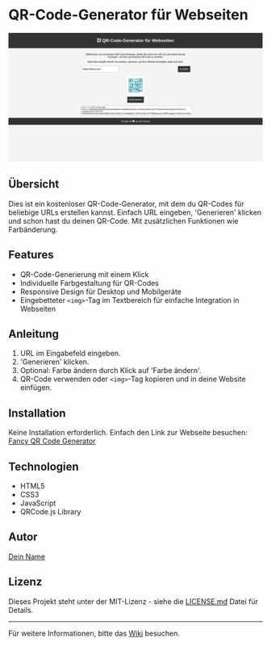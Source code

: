 # QR-Code-Generator für Webseiten

![QR Code Generator Screenshot](./screenshot.png)

## Übersicht

Dies ist ein kostenloser QR-Code-Generator, mit dem du QR-Codes für beliebige URLs erstellen kannst. Einfach URL eingeben, 'Generieren' klicken und schon hast du deinen QR-Code. Mit zusätzlichen Funktionen wie Farbänderung.

## Features

- QR-Code-Generierung mit einem Klick
- Individuelle Farbgestaltung für QR-Codes
- Responsive Design für Desktop und Mobilgeräte
- Eingebetteter `<img>`-Tag im Textbereich für einfache Integration in Webseiten

## Anleitung

1. URL im Eingabefeld eingeben.
2. 'Generieren' klicken.
3. Optional: Farbe ändern durch Klick auf 'Farbe ändern'.
4. QR-Code verwenden oder `<img>`-Tag kopieren und in deine Website einfügen.

## Installation

Keine Installation erforderlich. Einfach den Link zur Webseite besuchen: [Fancy QR Code Generator](#)

## Technologien

- HTML5
- CSS3
- JavaScript
- QRCode.js Library

## Autor

[Dein Name](https://github.com/deingithubnutzername)

## Lizenz

Dieses Projekt steht unter der MIT-Lizenz - siehe die [LICENSE.md](LICENSE.md) Datei für Details.

---

Für weitere Informationen, bitte das [Wiki](https://github.com/deingithubnutzername/Fancy-QR-Code-Generator/wiki) besuchen.
